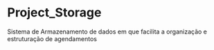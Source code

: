 # Project_Storage
Sistema de Armazenamento de dados em que facilita a organização e estruturação de agendamentos
